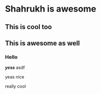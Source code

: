 #  Shahrukh is awesome
## This is cool too
## This is awesome as well
### Hello
***yess***
asdf

yeas nice

really cool